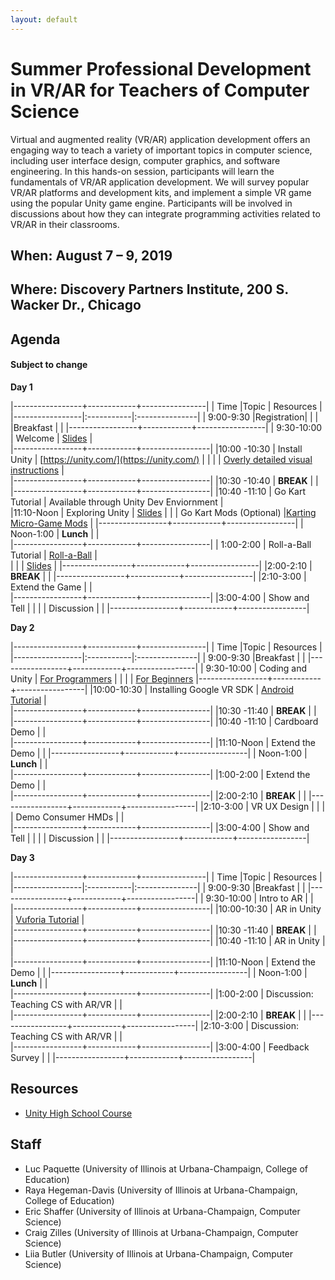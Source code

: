 ```yaml
---
layout: default
---
```

# Summer Professional Development in VR/AR for Teachers of Computer Science

Virtual and augmented reality (VR/AR) application development offers an engaging way to teach a variety of important topics in computer science, including user interface design, computer graphics, and software engineering. In this hands-on session, participants will learn the fundamentals of VR/AR application development. We will survey popular VR/AR platforms and development kits, and implement a simple VR game using the popular Unity game engine. Participants will be involved in discussions about how they can integrate programming activities related to VR/AR in their classrooms.

## When: August 7 – 9, 2019

## Where: Discovery Partners Institute, 200 S. Wacker Dr., Chicago

## Agenda
#### Subject to change ####
**Day 1**

|-----------------+------------+----------------|
| Time            |Topic       |      Resources |
|-----------------|:-----------|:---------------|
| 9:00-9:30       |Registration|     | 
|      |Breakfast       |     | 
|-----------------+------------+-----------------|
| 9:30-10:00     | Welcome           | [Slides](https://github.com/SchoolOfGames/SchoolOfGames.github.io/raw/master/Welcome.pptx)                |                            
|-----------------+------------+-----------------|
|10:00 -10:30     | Install Unity |  [https://unity.com/](https://unity.com/)            |
|                 |               |  [Overly detailed visual instructions](/assets/unity_install.pdf)            |      
|-----------------+------------+-----------------|
|10:30 -10:40     |  **BREAK**    |     |
|-----------------+------------+-----------------|
|10:40 -11:10    | Go Kart Tutorial        | Available through Unity Dev Enviornment |  
|11:10-Noon       | Exploring Unity | [Slides](https://github.com/SchoolOfGames/SchoolOfGames.github.io/raw/master/Exploring%20Unity.pptx)     |
|                | Go Kart Mods (Optional) |[Karting Micro-Game Mods](https://learn.unity.com/project/karting-template?courseId=5c59cf22edbc2a001f59aa5d)                         |
|-----------------+------------+-----------------|
| Noon-1:00     | **Lunch**       |              |  
|-----------------+------------+-----------------|
| 1:00-2:00     | Roll-a-Ball Tutorial            | [Roll-a-Ball](https://learn.unity.com/project/roll-a-ball-tutorial) |   
|               |                                 | [Slides](https://github.com/SchoolOfGames/SchoolOfGames.github.io/raw/master/Roll-A-Ball.pptx)  |
|-----------------+------------+-----------------|
|2:00-2:10    |  **BREAK**    |     |
|-----------------+------------+-----------------|
|2:10-3:00    |  Extend the Game    |             |                
|-----------------+------------+-----------------|
|3:00-4:00      | Show and Tell |              |
|               | Discussion    |              |
|-----------------+------------+-----------------|

**Day 2**

|-----------------+------------+----------------|
| Time            |Topic       |      Resources |
|-----------------|:-----------|:---------------|
| 9:00-9:30       |Breakfast       |     | 
|-----------------+------------+-----------------|
| 9:30-10:00     | Coding and Unity     |   [For Programmers](https://unity3d.com/programming-in-unity)              | 
|                |                      |   [For Beginners](https://learn.unity.com/tutorial/coding-in-unity-for-the-absolute-beginner#)
|-----------------+------------+-----------------|
|10:00-10:30     |  Installing Google VR SDK     | [Android Tutorial](https://developers.google.com/vr/develop/unity/get-started-android)                |  
|-----------------+------------+-----------------|
|10:30 -11:40     |  **BREAK**    |     |
|-----------------+------------+-----------------|
|10:40 -11:10    |  Cardboard Demo   |                 |                
|-----------------+------------+-----------------|
|11:10-Noon       | Extend the Demo |              |
|-----------------+------------+-----------------|
| Noon-1:00     | **Lunch**        |                 |                             
|-----------------+------------+-----------------|
|1:00-2:00    |  Extend the Demo  |          |  
|-----------------+------------+-----------------|
|2:00-2:10    |  **BREAK**    |     |
|-----------------+------------+-----------------|
|2:10-3:00    |  VR UX Design    |                 | 
|             |  Demo Consumer HMDs    |                |                
|-----------------+------------+-----------------|
|3:00-4:00      | Show and Tell |              |
|               | Discussion    |              |
|-----------------+------------+-----------------|

**Day 3**

|-----------------+------------+----------------|
| Time            |Topic       |      Resources |
|-----------------|:-----------|:---------------|
| 9:00-9:30       |Breakfast       |     | 
|-----------------+------------+-----------------|
| 9:30-10:00     | Intro to AR  |                 |                            
|-----------------+------------+-----------------|
|10:00-10:30     | AR in Unity  |  [Vuforia Tutorial](https://library.vuforia.com/articles/Training/getting-started-with-vuforia-in-unity.html)               |  
|-----------------+------------+-----------------|
|10:30 -11:40     |  **BREAK**    |     |
|-----------------+------------+-----------------|
|10:40 -11:10    |  AR in Unity   |                 |                
|-----------------+------------+-----------------|
|11:10-Noon       | Extend the Demo |              |
|-----------------+------------+-----------------|
| Noon-1:00     | **Lunch**        |                 |                             
|-----------------+------------+-----------------|
|1:00-2:00    |  Discussion: Teaching CS with AR/VR  |          |  
|-----------------+------------+-----------------|
|2:00-2:10    |  **BREAK**    |     |
|-----------------+------------+-----------------|
|2:10-3:00    |  Discussion: Teaching CS with AR/VR    |                 |                
|-----------------+------------+-----------------|
|3:00-4:00      | Feedback Survey    |              |
|-----------------+------------+-----------------|

## Resources
+ [Unity High School Course](https://learn.unity.com/course/create-with-code)

## Staff

+ Luc Paquette (University of Illinois at Urbana-Champaign, College of Education)
+ Raya Hegeman-Davis (University of Illinois at Urbana-Champaign, College of Education)
+ Eric Shaffer (University of Illinois at Urbana-Champaign, Computer Science)
+ Craig Zilles (University of Illinois at Urbana-Champaign, Computer Science)
+ Liia Butler (University of Illinois at Urbana-Champaign, Computer Science)
